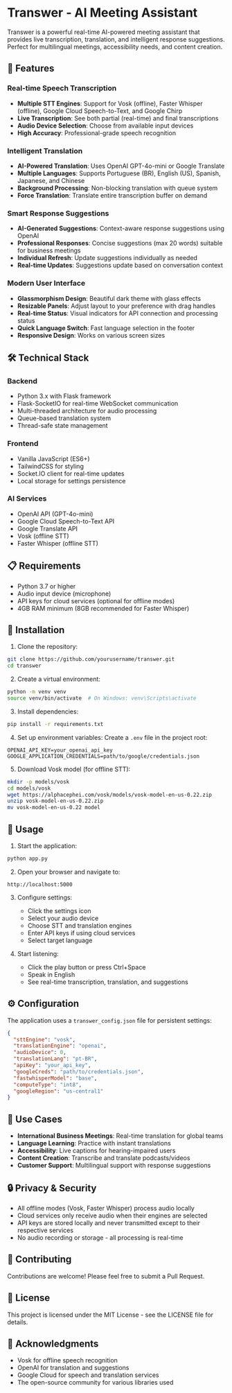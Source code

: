 # Transwer - AI Meeting Assistant

Transwer is a powerful real-time AI-powered meeting assistant that provides live transcription, translation, and intelligent response suggestions. Perfect for multilingual meetings, accessibility needs, and content creation.

## 🚀 Features

### Real-time Speech Transcription
- **Multiple STT Engines**: Support for Vosk (offline), Faster Whisper (offline), Google Cloud Speech-to-Text, and Google Chirp
- **Live Transcription**: See both partial (real-time) and final transcriptions
- **Audio Device Selection**: Choose from available input devices
- **High Accuracy**: Professional-grade speech recognition

### Intelligent Translation
- **AI-Powered Translation**: Uses OpenAI GPT-4o-mini or Google Translate
- **Multiple Languages**: Supports Portuguese (BR), English (US), Spanish, Japanese, and Chinese
- **Background Processing**: Non-blocking translation with queue system
- **Force Translation**: Translate entire transcription buffer on demand

### Smart Response Suggestions
- **AI-Generated Suggestions**: Context-aware response suggestions using OpenAI
- **Professional Responses**: Concise suggestions (max 20 words) suitable for business meetings
- **Individual Refresh**: Update suggestions individually as needed
- **Real-time Updates**: Suggestions update based on conversation context

### Modern User Interface
- **Glassmorphism Design**: Beautiful dark theme with glass effects
- **Resizable Panels**: Adjust layout to your preference with drag handles
- **Real-time Status**: Visual indicators for API connection and processing status
- **Quick Language Switch**: Fast language selection in the footer
- **Responsive Design**: Works on various screen sizes

## 🛠️ Technical Stack

### Backend
- Python 3.x with Flask framework
- Flask-SocketIO for real-time WebSocket communication
- Multi-threaded architecture for audio processing
- Queue-based translation system
- Thread-safe state management

### Frontend
- Vanilla JavaScript (ES6+)
- TailwindCSS for styling
- Socket.IO client for real-time updates
- Local storage for settings persistence

### AI Services
- OpenAI API (GPT-4o-mini)
- Google Cloud Speech-to-Text API
- Google Translate API
- Vosk (offline STT)
- Faster Whisper (offline STT)

## 📋 Requirements

- Python 3.7 or higher
- Audio input device (microphone)
- API keys for cloud services (optional for offline modes)
- 4GB RAM minimum (8GB recommended for Faster Whisper)

## 🔧 Installation

1. Clone the repository:
```bash
git clone https://github.com/yourusername/transwer.git
cd transwer
```

2. Create a virtual environment:
```bash
python -m venv venv
source venv/bin/activate  # On Windows: venv\Scripts\activate
```

3. Install dependencies:
```bash
pip install -r requirements.txt
```

4. Set up environment variables:
Create a `.env` file in the project root:
```env
OPENAI_API_KEY=your_openai_api_key
GOOGLE_APPLICATION_CREDENTIALS=path/to/google/credentials.json
```

5. Download Vosk model (for offline STT):
```bash
mkdir -p models/vosk
cd models/vosk
wget https://alphacephei.com/vosk/models/vosk-model-en-us-0.22.zip
unzip vosk-model-en-us-0.22.zip
mv vosk-model-en-us-0.22 model
```

## 🚀 Usage

1. Start the application:
```bash
python app.py
```

2. Open your browser and navigate to:
```
http://localhost:5000
```

3. Configure settings:
   - Click the settings icon
   - Select your audio device
   - Choose STT and translation engines
   - Enter API keys if using cloud services
   - Select target language

4. Start listening:
   - Click the play button or press Ctrl+Space
   - Speak in English
   - See real-time transcription, translation, and suggestions

## ⚙️ Configuration

The application uses a `transwer_config.json` file for persistent settings:

```json
{
  "sttEngine": "vosk",
  "translationEngine": "openai",
  "audioDevice": 0,
  "translationLang": "pt-BR",
  "apiKey": "your_api_key",
  "googleCreds": "path/to/credentials.json",
  "fastwhisperModel": "base",
  "computeType": "int8",
  "googleRegion": "us-central1"
}
```

## 🎯 Use Cases

- **International Business Meetings**: Real-time translation for global teams
- **Language Learning**: Practice with instant translations
- **Accessibility**: Live captions for hearing-impaired users
- **Content Creation**: Transcribe and translate podcasts/videos
- **Customer Support**: Multilingual support with response suggestions

## 🔒 Privacy & Security

- All offline modes (Vosk, Faster Whisper) process audio locally
- Cloud services only receive audio when their engines are selected
- API keys are stored locally and never transmitted except to their respective services
- No audio recording or storage - all processing is real-time

## 🤝 Contributing

Contributions are welcome! Please feel free to submit a Pull Request.

## 📄 License

This project is licensed under the MIT License - see the LICENSE file for details.

## 🙏 Acknowledgments

- Vosk for offline speech recognition
- OpenAI for translation and suggestions
- Google Cloud for speech and translation services
- The open-source community for various libraries used
